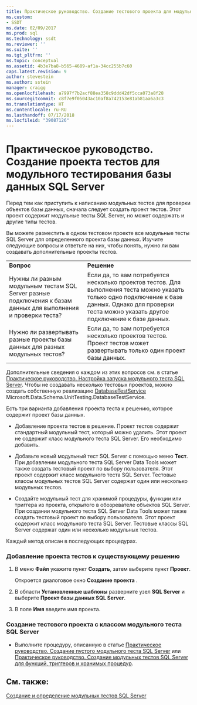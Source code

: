 ```yaml
---
title: Практическое руководство. Создание тестового проекта для модульного тестирования базы данных SQL Server | Документация Майкрософт
ms.custom:
- SSDT
ms.date: 02/09/2017
ms.prod: sql
ms.technology: ssdt
ms.reviewer: ''
ms.suite: ''
ms.tgt_pltfrm: ''
ms.topic: conceptual
ms.assetid: 4b3e7ba8-b565-4689-af1a-34cc255b7c60
caps.latest.revision: 9
author: stevestein
ms.author: sstein
manager: craigg
ms.openlocfilehash: a7997f7b2acf88ea358c9ddd42df5cca073a8f28
ms.sourcegitcommit: c8f7e9f05043ac10af8a742153e81ab81aa6a3c3
ms.translationtype: HT
ms.contentlocale: ru-RU
ms.lasthandoff: 07/17/2018
ms.locfileid: "39087126"
---
```

# <a name="how-to-create-a-test-project-for-sql-server-database-unit-testing"></a>Практическое руководство. Создание проекта тестов для модульного тестирования базы данных SQL Server
Перед тем как приступить к написанию модульных тестов для проверки объектов базы данных, сначала следует создать проект тестов. Этот проект содержит модульные тесты SQL Server, но может содержать и другие типы тестов.  
  
Вы можете разместить в одном тестовом проекте все модульные тесты SQL Server для определенного проекта базы данных. Изучите следующие вопросы и ответьте на них, чтобы понять, нужно ли вам создавать дополнительные проекты тестов.  
  
|||  
|-|-|  
|**Вопрос**|**Решение**|  
|Нужны ли разным модульным тестам SQL Server разные подключения к базам данных для выполнения и проверки теста?|Если да, то вам потребуется несколько проектов тестов. Для выполнения теста можно указать только одно подключение к базе данных. Однако для проверки теста можно указать другое подключение к базе данных.|  
|Нужно ли развертывать разные проекты базы данных для разных модульных тестов?|Если да, то вам потребуется несколько проектов тестов. Проект тестов может развертывать только один проект базы данных.|  
  
Дополнительные сведения о каждом из этих вопросов см. в статье [Практическое руководство. Настройка запуска модульного теста SQL Server](../ssdt/how-to-configure-sql-server-unit-test-execution.md). Чтобы не создавать несколько тестовых проектов, можно создать собственную реализацию [DatabaseTestService](https://msdn.microsoft.com/en-us/library/microsoft.data.schema.unittesting.databasetestservice.aspx) Microsoft.Data.Schema.UnitTesting.DatabaseTestService.  
  
Есть три варианта добавления проекта теста к решению, которое содержит проект базы данных.  
  
-   Добавление проекта тестов в решение. Проект тестов содержит стандартный модульный тест, который можно удалить. Этот проект не содержит класс модульного теста SQL Server. Его необходимо добавить.  
  
-   Добавьте новый модульный тест SQL Server с помощью меню **Тест**. При добавлении модульного теста SQL Server Data Tools может также создать тестовый проект по выбору пользователя. Этот проект содержит класс модульного теста SQL Server. Тестовые классы модульных тестов SQL Server содержат один или несколько модульных тестов.  
  
-   Создайте модульный тест для хранимой процедуры, функции или триггера из проекта, открытого в обозревателе объектов SQL Server. При создании модульного теста SQL Server Data Tools может также создать тестовый проект по выбору пользователя. Этот проект содержит класс модульного теста SQL Server. Тестовые классы SQL Server содержат один или несколько модульных тестов.  
  
Каждый метод описан в последующих процедурах.  
  
### <a name="to-add-a-test-project-to-an-existing-solution"></a>Добавление проекта тестов к существующему решению  
  
1.  В меню **Файл** укажите пункт **Создать**, затем выберите пункт **Проект**.  
  
    Откроется диалоговое окно **Создание проекта** .  
  
2.  В области **Установленные шаблоны** разверните узел **SQL Server** и выберите **Проект базы данных SQL Server**.  
  
3.  В поле **Имя** введите имя проекта.  
  
### <a name="to-create-a-test-project-with-a-sql-server-unit-test-class"></a>Создание тестового проекта с классом модульного теста SQL Server  
  
-   Выполните процедуру, описанную в статье [Практическое руководство. Создание пустого модульного теста SQL Server](../ssdt/how-to-create-an-empty-sql-server-unit-test.md) или [Практическое руководство. Создание модульных тестов SQL Server для функций, триггеров и хранимых процедур](../ssdt/how-to-create-unit-tests-for-functions-triggers-stored-procedures.md).  
  
## <a name="see-also"></a>См. также:  
[Создание и определение модульных тестов SQL Server](../ssdt/creating-and-defining-sql-server-unit-tests.md)  
  
